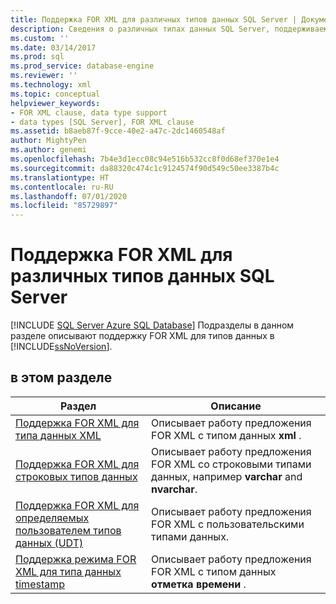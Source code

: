 ```yaml
---
title: Поддержка FOR XML для различных типов данных SQL Server | Документация Майкрософт
description: Сведения о различных типах данных SQL Server, поддерживаемых предложением FOR XML в SQL-запросе.
ms.custom: ''
ms.date: 03/14/2017
ms.prod: sql
ms.prod_service: database-engine
ms.reviewer: ''
ms.technology: xml
ms.topic: conceptual
helpviewer_keywords:
- FOR XML clause, data type support
- data types [SQL Server], FOR XML clause
ms.assetid: b8aeb87f-9cce-40e2-a47c-2dc1460548af
author: MightyPen
ms.author: genemi
ms.openlocfilehash: 7b4e3d1ecc08c94e516b532cc8f0d68ef370e1e4
ms.sourcegitcommit: da88320c474c1c9124574f90d549c50ee3387b4c
ms.translationtype: HT
ms.contentlocale: ru-RU
ms.lasthandoff: 07/01/2020
ms.locfileid: "85729897"
---
```

# <a name="for-xml-support-for-various-sql-server-data-types"></a>Поддержка FOR XML для различных типов данных SQL Server
[!INCLUDE [SQL Server Azure SQL Database](../../includes/applies-to-version/sql-asdb.md)]
  Подразделы в данном разделе описывают поддержку FOR XML для типов данных в [!INCLUDE[ssNoVersion](../../includes/ssnoversion-md.md)].  
  
## <a name="in-this-section"></a>в этом разделе  
  
|Раздел|Описание|  
|-----------|-----------------|  
|[Поддержка FOR XML для типа данных XML](../../relational-databases/xml/for-xml-support-for-the-xml-data-type.md)|Описывает работу предложения FOR XML с типом данных **xml** .|  
|[Поддержка FOR XML для строковых типов данных](../../relational-databases/xml/for-xml-support-for-string-data-types.md)|Описывает работу предложения FOR XML со строковыми типами данных, например **varchar** and **nvarchar**.|  
|[Поддержка FOR XML для определяемых пользователем типов данных (UDT)](../../relational-databases/xml/for-xml-support-for-the-user-defined-data-types-udt.md)|Описывает работу предложения FOR XML с пользовательскими типами данных.|  
|[Поддержка режима FOR XML для типа данных timestamp](../../relational-databases/xml/for-xml-support-for-the-timestamp-data-type.md)|Описывает работу предложения FOR XML с типом данных **отметка времени** .|  
  
  
